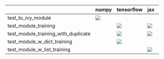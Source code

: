 |                                     | numpy                                                                                                                                                              | tensorflow                                                                                                                                                                             | jax                                                                                                                                                                                                                                | torch                                                                                                                                                                                  |
|:------------------------------------|:-------------------------------------------------------------------------------------------------------------------------------------------------------------------|:---------------------------------------------------------------------------------------------------------------------------------------------------------------------------------------|:-----------------------------------------------------------------------------------------------------------------------------------------------------------------------------------------------------------------------------------|:---------------------------------------------------------------------------------------------------------------------------------------------------------------------------------------|
| test_to_ivy_module                  | <a href="https://github.com/unifyai/ivy/actions/runs/3583520790" rel="noopener noreferrer" target="_blank"><img src=https://img.shields.io/badge/-failure-red></a> |                                                                                                                                                                                        |                                                                                                                                                                                                                                    |                                                                                                                                                                                        |
| test_module_training                |                                                                                                                                                                    | <a href="https://github.com/unifyai/ivy/actions/runs/3617251089/jobs/6095939159" rel="noopener noreferrer" target="_blank"><img src=https://img.shields.io/badge/-success-success></a> | <a href="https://github.com/unifyai/ivy/actions/runs/https://github.com/unifyai/ivy/actions/runs/3608954090/jobs/6081861557" rel="noopener noreferrer" target="_blank"><img src=https://img.shields.io/badge/-success-success></a> | <a href="https://github.com/unifyai/ivy/actions/runs/3617251089/jobs/6095942761" rel="noopener noreferrer" target="_blank"><img src=https://img.shields.io/badge/-success-success></a> |
| test_module_training_with_duplicate |                                                                                                                                                                    | <a href="https://github.com/unifyai/ivy/actions/runs/3617251089/jobs/6095944736" rel="noopener noreferrer" target="_blank"><img src=https://img.shields.io/badge/-failure-red></a>     | <a href="https://github.com/unifyai/ivy/actions/runs/3617251089/jobs/6095950547" rel="noopener noreferrer" target="_blank"><img src=https://img.shields.io/badge/-failure-red></a>                                                 |                                                                                                                                                                                        |
| test_module_w_dict_training         |                                                                                                                                                                    | <a href="https://github.com/unifyai/ivy/actions/runs/3617251089/jobs/6095942137" rel="noopener noreferrer" target="_blank"><img src=https://img.shields.io/badge/-success-success></a> |                                                                                                                                                                                                                                    | <a href="https://github.com/unifyai/ivy/actions/runs/3617251089/jobs/6095942991" rel="noopener noreferrer" target="_blank"><img src=https://img.shields.io/badge/-success-success></a> |
| test_module_w_list_training         |                                                                                                                                                                    |                                                                                                                                                                                        | <a href="https://github.com/unifyai/ivy/actions/runs/3617251089/jobs/6095942991" rel="noopener noreferrer" target="_blank"><img src=https://img.shields.io/badge/-success-success></a>                                             | <a href="https://github.com/unifyai/ivy/actions/runs/3617251089/jobs/6095945334" rel="noopener noreferrer" target="_blank"><img src=https://img.shields.io/badge/-success-success></a> |